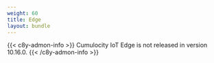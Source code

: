 ```yaml
---
weight: 60
title: Edge
layout: bundle
---
```


{{< c8y-admon-info >}}
Cumulocity IoT Edge is not released in version 10.16.0. 
{{< /c8y-admon-info >}}
